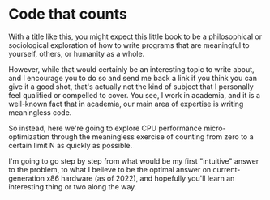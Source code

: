 # Code that counts

With a title like this, you might expect this little book to be a philosophical
or sociological exploration of how to write programs that are meaningful to
yourself, others, or humanity as a whole.

However, while that would certainly be an interesting topic to write about, and
I encourage you to do so and send me back a link if you think you can give it a
good shot, that's actually not the kind of subject that I personally feel
qualified or compelled to cover. You see, I work in academia, and it is a
well-known fact that in academia, our main area of expertise is writing
meaningless code.

So instead, here we're going to explore CPU performance micro-optimization
through the meaningless exercise of counting from zero to a certain limit N as
quickly as possible.

I'm going to go step by step from what would be my first "intuitive" answer to
the problem, to what I believe to be the optimal answer on current-generation
x86 hardware (as of 2022), and hopefully you'll learn an interesting thing or
two along the way.
